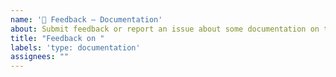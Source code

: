 ```yaml
---
name: '📖 Feedback – Documentation'
about: Submit feedback or report an issue about some documentation on this GitHub repository.
title: "Feedback on "
labels: 'type: documentation'
assignees: ""
---
```


<!--
Thank you for taking the time to leave your feedback about the documentation. Please explain your issue or suggestion below.
-->
